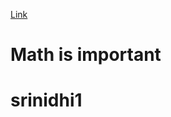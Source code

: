  [Link](https://www.reddit.com/r/memes/comments/1i2sltg/math_is_important/)

#  Math is important

# srinidhi1

  

